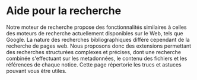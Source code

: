 # Aide pour la recherche

Notre moteur de recherche propose des fonctionnalités similaires à celles des moteurs de recherche actuellement disponibles sur le Web, tels que Google. La nature des recherches bibliographiques diffère cependant de la recherche de pages web. Nous proposons donc des extensions permettant des recherches structurées complexes et précises, dont une recherche combinée s'effectuant sur les metadonnées, le contenu des fichiers et les références de chaque notice. Cette page répertorie les trucs et astuces pouvant vous être utiles.